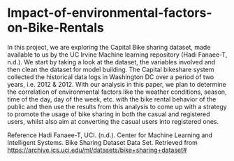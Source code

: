 # Impact-of-environmental-factors-on-Bike-Rentals

In this project, we are exploring the Capital Bike sharing dataset, made available to us by the UC Irvine Machine learning repository (Hadi Fanaee-T, n.d.). We start by taking a look at the dataset, the variables involved and then clean the dataset for model building. The Capital bikeshare system collected the historical data logs in Washington DC over a period of two years, i.e. 2012 & 2012. With our analysis in this paper, we plan to determine the correlation of environmental factors like the weather conditions, season, time of the day, day of the week, etc. with the bike rental behavior of the public and then use the results from this analysis to come up with a strategy to promote the usage of bike sharing in both the casual and registered users, whilst also aim at converting the casual users into registered ones. 

Reference
Hadi Fanaee-T, UCI. (n.d.). Center for Machine Learning and Intelligent Systems. Bike Sharing Dataset Data Set. Retrieved from https://archive.ics.uci.edu/ml/datasets/bike+sharing+dataset#

